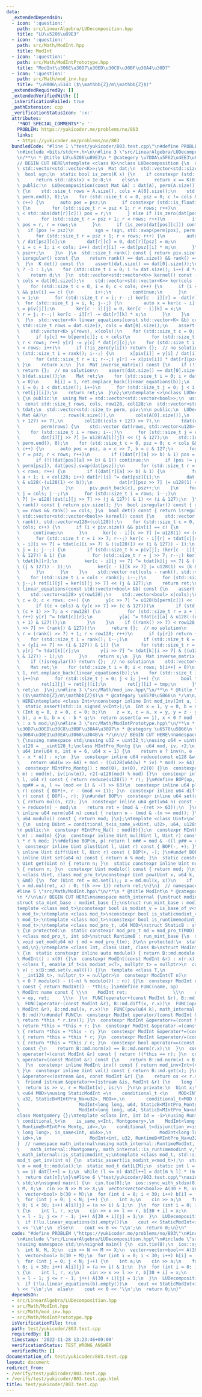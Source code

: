 ```yaml
---
data:
  _extendedDependsOn:
  - icon: ':question:'
    path: src/LinearAlgebra/LUDecomposition.hpp
    title: "LU\u5206\u89E3"
  - icon: ':question:'
    path: src/Math/ModInt.hpp
    title: ModInt
  - icon: ':question:'
    path: src/Math/ModIntPrototype.hpp
    title: "ModInt\u306E\u30D7\u30ED\u30C8\u30BF\u30A4\u30D7"
  - icon: ':question:'
    path: src/Math/mod_inv.hpp
    title: "\u9006\u5143 ($\\mathbb{Z}/m\\mathbb{Z}$)"
  _extendedRequiredBy: []
  _extendedVerifiedWith: []
  _isVerificationFailed: true
  _pathExtension: cpp
  _verificationStatusIcon: ':x:'
  attributes:
    '*NOT_SPECIAL_COMMENTS*': ''
    PROBLEM: https://yukicoder.me/problems/no/803
    links:
    - https://yukicoder.me/problems/no/803
  bundledCode: "#line 1 \"test/yukicoder/803.test.cpp\"\n#define PROBLEM \"https://yukicoder.me/problems/no/803\"\
    \n#include <bits/stdc++.h>\n\n#line 3 \"src/LinearAlgebra/LUDecomposition.hpp\"\
    \n/**\n * @title LU\u5206\u89E3\n * @category \u7DDA\u5F62\u4EE3\u6570\n */\n\n\
    // BEGIN CUT HERE\ntemplate <class K>\nclass LUDecomposition {\n  using Mat =\
    \ std::vector<std::vector<K>>;\n  Mat dat;\n  std::vector<std::size_t> perm, piv;\n\
    \  bool sgn;\n  static bool is_zero(K x) {\n    if constexpr (std::is_floating_point_v<K>)\n\
    \      return std::abs(x) < 1e-8;\n    else\n      return x == K(0);\n  }\n\n\
    \ public:\n  LUDecomposition(const Mat &A) : dat(A), perm(A.size()), sgn(false)\
    \ {\n    std::size_t rows = A.size(), cols = A[0].size();\n    std::iota(perm.begin(),\
    \ perm.end(), 0);\n    for (std::size_t c = 0, psz = 0; c != cols && psz != rows;\
    \ c++) {\n      auto pos = psz;\n      if constexpr (std::is_floating_point_v<K>)\
    \ {\n        for (std::size_t r = psz + 1; r < rows; r++)\n          if (std::abs(dat[pos][c])\
    \ < std::abs(dat[r][c])) pos = r;\n      } else if (is_zero(dat[pos][c])) {\n\
    \        for (std::size_t r = psz + 1; r < rows; r++)\n          if (!is_zero(dat[r][c]))\
    \ pos = r, r = rows;\n      }\n      if (is_zero(dat[pos][c])) continue;\n   \
    \   if (pos != psz)\n        sgn = !sgn, std::swap(perm[pos], perm[psz]), dat[pos].swap(dat[psz]);\n\
    \      for (std::size_t r = psz + 1; r < rows; r++) {\n        auto m = dat[r][c]\
    \ / dat[psz][c];\n        dat[r][c] = 0, dat[r][psz] = m;\n        for (std::size_t\
    \ i = c + 1; i < cols; i++) dat[r][i] -= dat[psz][i] * m;\n      }\n      piv.emplace_back(c),\
    \ psz++;\n    }\n  }\n  std::size_t rank() const { return piv.size(); }\n  bool\
    \ isregular() const {\n    return rank() == dat.size() && rank() == dat[0].size();\n\
    \  }\n  K det() const {\n    assert(dat.size() == dat[0].size());\n    K d = sgn\
    \ ? -1 : 1;\n    for (std::size_t i = 0; i != dat.size(); i++) d *= dat[i][i];\n\
    \    return d;\n  }\n  std::vector<std::vector<K>> kernel() const {\n    std::size_t\
    \ cols = dat[0].size();\n    std::vector<std::vector<K>> ker(cols - rank(), std::vector<K>(cols));\n\
    \    for (std::size_t c = 0, i = 0; c < cols; c++) {\n      if (i < piv.size()\
    \ && piv[i] == c) {\n        i++;\n        continue;\n      }\n      ker[c - i][c]\
    \ = 1;\n      for (std::size_t r = i; r--;) ker[c - i][r] = -dat[r][c];\n    \
    \  for (std::size_t j = i, k; j--;) {\n        auto x = ker[c - i][j] / dat[j][k\
    \ = piv[j]];\n        ker[c - i][j] = 0, ker[c - i][k] = x;\n        for (std::size_t\
    \ r = j; r--;) ker[c - i][r] -= dat[r][k] * x;\n      }\n    }\n    return ker;\n\
    \  }\n  std::vector<K> linear_equations(const std::vector<K> &b) const {\n   \
    \ std::size_t rows = dat.size(), cols = dat[0].size();\n    assert(rows <= b.size());\n\
    \    std::vector<K> y(rows), x(cols);\n    for (std::size_t c = 0; c < rows; c++)\n\
    \      if (y[c] += b[perm[c]]; c < cols)\n        for (std::size_t r = c + 1;\
    \ r < rows; r++) y[r] -= y[c] * dat[r][c];\n    for (std::size_t i = rank(); i\
    \ < rows; i++)\n      if (!is_zero(y[i])) return {};  // no solution\n    for\
    \ (std::size_t i = rank(); i--;) {\n      x[piv[i]] = y[i] / dat[i][piv[i]];\n\
    \      for (std::size_t r = i; r--;) y[r] -= x[piv[i]] * dat[r][piv[i]];\n   \
    \ }\n    return x;\n  }\n  Mat inverse_matrix() const {\n    if (!isregular())\
    \ return {};  // no solution\n    assert(dat.size() == dat[0].size());\n    std::vector<K>\
    \ b(dat.size());\n    Mat ret;\n    for (std::size_t i = 0; i < dat.size(); b[i++]\
    \ = 0)\n      b[i] = 1, ret.emplace_back(linear_equations(b));\n    for (std::size_t\
    \ i = 0; i < dat.size(); i++)\n      for (std::size_t j = 0; j < i; j++) std::swap(ret[i][j],\
    \ ret[j][i]);\n    return ret;\n  }\n};\n\ntemplate <>\nclass LUDecomposition<bool>\
    \ {\n public:\n  using Mat = std::vector<std::vector<bool>>;\n  using u128 = __uint128_t;\n\
    \  const std::size_t rows, cols, row128, col128;\n  std::vector<std::vector<u128>>\
    \ tdat;\n  std::vector<std::size_t> perm, piv;\n\n public:\n  LUDecomposition(const\
    \ Mat &A)\n      : rows(A.size()),\n        cols(A[0].size()),\n        row128((rows\
    \ + 127) >> 7),\n        col128((cols + 127) >> 7),\n        tdat(cols, std::vector<u128>(row128)),\n\
    \        perm(rows) {\n    std::vector dat(rows, std::vector<u128>(col128));\n\
    \    for (std::size_t i = rows; i--;)\n      for (std::size_t j = cols; j--;)\n\
    \        dat[i][j >> 7] |= u128(A[i][j]) << (j & 127);\n    std::iota(perm.begin(),\
    \ perm.end(), 0);\n    for (std::size_t c = 0, psz = 0; c < cols && psz < rows;\
    \ c++) {\n      auto pos = psz, a = c >> 7, b = c & 127;\n      for (std::size_t\
    \ r = psz; r < rows; r++)\n        if ((dat[r][a] >> b) & 1) pos = r, r = rows;\n\
    \      if (!((dat[pos][a] >> b) & 1)) continue;\n      if (pos != psz) std::swap(perm[pos],\
    \ perm[psz]), dat[pos].swap(dat[psz]);\n      for (std::size_t r = psz + 1; r\
    \ < rows; r++) {\n        if ((dat[r][a] >> b) & 1) {\n          for (auto i =\
    \ a + 1; i < col128; i++) dat[r][i] ^= dat[psz][i];\n          dat[r][a] ^= dat[psz][a]\
    \ & u128(-(u128(1) << b));\n          dat[r][psz >> 7] |= u128(1) << (psz & 127);\n\
    \        }\n      }\n      piv.push_back(c), psz++;\n    }\n    for (std::size_t\
    \ j = cols; j--;)\n      for (std::size_t i = rows; i--;)\n        tdat[j][i >>\
    \ 7] |= u128((dat[i][j >> 7] >> (j & 127)) & 1) << (i & 127);\n  }\n  std::size_t\
    \ rank() const { return piv.size(); }\n  bool isregular() const { return rank()\
    \ == rows && rank() == cols; }\n  bool det() const { return isregular(); }\n \
    \ std::vector<std::vector<bool>> kernel() const {\n    std::vector ker(cols -\
    \ rank(), std::vector<u128>(col128));\n    for (std::size_t c = 0, i = 0; c <\
    \ cols; c++) {\n      if (i < piv.size() && piv[i] == c) {\n        i++;\n   \
    \     continue;\n      }\n      ker[c - i][c >> 7] |= u128(1) << (c & 127);\n\
    \      for (std::size_t r = i >> 7; r--;) ker[c - i][r] = tdat[c][r];\n      ker[c\
    \ - i][i >> 7] = tdat[c][i >> 7] & ((u128(1) << (i & 127)) - 1);\n      for (std::size_t\
    \ j = i; j--;) {\n        if (std::size_t k = piv[j]; (ker[c - i][j >> 7] >> (j\
    \ & 127)) & 1) {\n          for (std::size_t r = j >> 7; r--;) ker[c - i][r] ^=\
    \ tdat[k][r];\n          ker[c - i][j >> 7] ^= tdat[k][j >> 7] & ((u128(1) <<\
    \ (j & 127)) - 1);\n          ker[c - i][k >> 7] |= u128(1) << (k & 127);\n  \
    \      }\n      }\n    }\n    std::vector ret(cols - rank(), std::vector<bool>(cols));\n\
    \    for (std::size_t i = cols - rank(); i--;)\n      for (std::size_t j = cols;\
    \ j--;) ret[i][j] = ker[i][j >> 7] << (j & 127);\n    return ret;\n  }\n  std::vector<bool>\
    \ linear_equations(const std::vector<bool> &b) const {\n    assert(rows <= b.size());\n\
    \    std::vector<u128> y(row128);\n    std::vector<bool> x(cols);\n    for (std::size_t\
    \ c = 0; c < rows; c++) {\n      y[c >> 7] ^= u128(b[perm[c]]) << (c & 127);\n\
    \      if ((c < cols) & (y[c >> 7] >> (c & 127)))\n        if (std::size_t a =\
    \ (c + 1) >> 7; a < row128) {\n          for (std::size_t r = a + 1; r < row128;\
    \ r++) y[r] ^= tdat[c][r];\n          y[a] ^= tdat[c][a] & u128(-(u128(1) << ((c\
    \ + 1) & 127)));\n        }\n    }\n    if ((rank() >> 7) < row128 && (y[rank()\
    \ >> 7] >> (rank() & 127)))\n      return {};  // no solution\n    for (std::size_t\
    \ r = (rank() >> 7) + 1; r < row128; r++)\n      if (y[r]) return {};  // no solution\n\
    \    for (std::size_t i = rank(); i--;)\n      if (std::size_t k = piv[i]; (x[k]\
    \ = (y[i >> 7] >> (i & 127)) & 1)) {\n        for (std::size_t r = i >> 7; r--;)\
    \ y[r] ^= tdat[k][r];\n        y[i >> 7] ^= tdat[k][i >> 7] & ((u128(1) << (i\
    \ & 127)) - 1);\n      }\n    return x;\n  }\n  Mat inverse_matrix() const {\n\
    \    if (!isregular()) return {};  // no solution\n    std::vector<bool> b(rows);\n\
    \    Mat ret;\n    for (std::size_t i = 0; i < rows; b[i++] = 0)\n      b[i] =\
    \ 1, ret.emplace_back(linear_equations(b));\n    for (std::size_t i = 0; i < rows;\
    \ i++)\n      for (std::size_t j = 0; j < i; j++) {\n        bool tmp = ret[i][j];\n\
    \        ret[i][j] = ret[j][i];\n        ret[j][i] = tmp;\n      }\n    return\
    \ ret;\n  }\n};\n#line 3 \"src/Math/mod_inv.hpp\"\n/**\n * @title \u9006\u5143\
    \ ($\\mathbb{Z}/m\\mathbb{Z}$)\n * @category \u6570\u5B66\n */\n\n// BEGIN CUT\
    \ HERE\ntemplate <class Int>\nconstexpr inline Int mod_inv(Int a, Int mod) {\n\
    \  static_assert(std::is_signed_v<Int>);\n  Int x = 1, y = 0, b = mod;\n  for\
    \ (Int q = 0, z = 0, c = 0; b;)\n    z = x, c = a, x = y, y = z - y * (q = a /\
    \ b), a = b, b = c - b * q;\n  return assert(a == 1), x < 0 ? mod - (-x) % mod\
    \ : x % mod;\n}\n#line 3 \"src/Math/ModIntPrototype.hpp\"\n/**\n * @title ModInt\u306E\
    \u30D7\u30ED\u30C8\u30BF\u30A4\u30D7\n * @category \u6570\u5B66\n * \u30E2\u30F3\
    \u30B4\u30E1\u30EA\u3068\u304B\n */\n\n// BEGIN CUT HERE\nnamespace math_internal\
    \ {\nusing namespace std;\nusing u32 = uint32_t;\nusing u64 = uint64_t;\nusing\
    \ u128 = __uint128_t;\nclass MIntPro_Montg {\n  u64 mod, iv, r2;\n  constexpr\
    \ u64 inv(u64 n, int e = 6, u64 x = 1) {\n    return e ? inv(n, e - 1, x * (2\
    \ - x * n)) : x;\n  }\n  constexpr inline u64 reduce(const u128 &w) const {\n\
    \    return u64(w >> 64) + mod - ((u128(u64(w) * iv) * mod) >> 64);\n  }\n\n public:\n\
    \  constexpr MIntPro_Montg() : mod(0), iv(0), r2(0) {}\n  constexpr MIntPro_Montg(u64\
    \ m) : mod(m), iv(inv(m)), r2(-u128(mod) % mod) {}\n  constexpr inline u64 mul(u64\
    \ l, u64 r) const { return reduce(u128(l) * r); }\n#define BOP(op, a) return l\
    \ op## = a, l += (mod << 1) & -(l >> 63)\n  constexpr inline u64 plus(u64 l, u64\
    \ r) const { BOP(+, r - (mod << 1)); }\n  constexpr inline u64 diff(u64 l, u64\
    \ r) const { BOP(-, r); }\n#undef BOP\n  constexpr inline u64 set(u64 n) const\
    \ { return mul(n, r2); }\n  constexpr inline u64 get(u64 n) const {\n    u64 ret\
    \ = reduce(n) - mod;\n    return ret + (mod & -(ret >> 63));\n  }\n  constexpr\
    \ inline u64 norm(u64 n) const { return n - (mod & -(n >= mod)); }\n  constexpr\
    \ u64 modulo() const { return mod; }\n};\ntemplate <class Uint>\nclass MIntPro_Na\
    \ {\n  using DUint = conditional_t<is_same_v<Uint, u32>, u64, u128>;\n  Uint mod;\n\
    \n public:\n  constexpr MIntPro_Na() : mod(0){};\n  constexpr MIntPro_Na(Uint\
    \ m) : mod(m) {}\n  constexpr inline Uint mul(Uint l, Uint r) const { return DUint(l)\
    \ * r % mod; }\n#define BOP(m, p) return l m## = mod & -((l p## = r) >= mod)\n\
    \  constexpr inline Uint plus(Uint l, Uint r) const { BOP(-, +); }\n  constexpr\
    \ inline Uint diff(Uint l, Uint r) const { BOP(+, -); }\n#undef BOP\n  constexpr\
    \ inline Uint set(u64 n) const { return n % mod; }\n  static constexpr inline\
    \ Uint get(Uint n) { return n; }\n  static constexpr inline Uint norm(Uint n)\
    \ { return n; }\n  constexpr Uint modulo() const { return mod; }\n};\ntemplate\
    \ <class Uint, class mod_pro_t>\nconstexpr Uint pow(Uint x, u64 k, const mod_pro_t\
    \ &md) {\n  for (Uint ret = md.set(1);; x = md.mul(x, x))\n    if (k & 1 ? ret\
    \ = md.mul(ret, x) : 0; !(k >>= 1)) return ret;\n}\n}  // namespace math_internal\n\
    #line 5 \"src/Math/ModInt.hpp\"\n/**\n * @title ModInt\n * @category \u6570\u5B66\
    \n */\n\n// BEGIN CUT HERE\nnamespace math_internal {\nstruct modint_base {};\n\
    struct sta_mint_base : modint_base {};\nstruct run_mint_base : modint_base {};\n\
    template <class mod_t>\nconstexpr bool is_modint_v = is_base_of_v<modint_base,\
    \ mod_t>;\ntemplate <class mod_t>\nconstexpr bool is_staticmodint_v = is_base_of_v<sta_mint_base,\
    \ mod_t>;\ntemplate <class mod_t>\nconstexpr bool is_runtimemodint_v = is_base_of_v<run_mint_base,\
    \ mod_t>;\ntemplate <class mod_pro_t, u64 MOD>\nstruct StaticB : sta_mint_base\
    \ {\n protected:\n  static constexpr mod_pro_t md = mod_pro_t(MOD);\n};\ntemplate\
    \ <class mod_pro_t, int id>\nstruct RuntimeB : run_mint_base {\n  static inline\
    \ void set_mod(u64 m) { md = mod_pro_t(m); }\n\n protected:\n  static inline mod_pro_t\
    \ md;\n};\ntemplate <class Int, class Uint, class B>\nstruct ModInt : public B\
    \ {\n  static constexpr inline auto modulo() { return B::md.modulo(); }\n  constexpr\
    \ ModInt() : x(0) {}\n  constexpr ModInt(const ModInt &r) : x(r.x) {}\n  template\
    \ <class T, enable_if_t<is_modint_v<T>, nullptr_t> = nullptr>\n  constexpr ModInt(T\
    \ v) : x(B::md.set(v.val())) {}\n  template <class T,\n            enable_if_t<is_convertible_v<T,\
    \ __int128_t>, nullptr_t> = nullptr>\n  constexpr ModInt(T n)\n      : x(B::md.set(n\
    \ < 0 ? modulo() - ((-n) % modulo()) : n)) {}\n  constexpr ModInt operator-()\
    \ const { return ModInt() - *this; }\n#define FUNC(name, op)          \\\n  constexpr\
    \ ModInt name const { \\\n    ModInt ret;                 \\\n    return ret.x\
    \ = op, ret;     \\\n  }\n  FUNC(operator+(const ModInt &r), B::md.plus(x, r.x))\n\
    \  FUNC(operator-(const ModInt &r), B::md.diff(x, r.x))\n  FUNC(operator*(const\
    \ ModInt &r), B::md.mul(x, r.x))\n  FUNC(pow(u64 k), math_internal::pow(x, k,\
    \ B::md))\n#undef FUNC\n  constexpr ModInt operator/(const ModInt &r) const {\
    \ return *this * r.inv(); }\n  constexpr ModInt &operator+=(const ModInt &r) {\
    \ return *this = *this + r; }\n  constexpr ModInt &operator-=(const ModInt &r)\
    \ { return *this = *this - r; }\n  constexpr ModInt &operator*=(const ModInt &r)\
    \ { return *this = *this * r; }\n  constexpr ModInt &operator/=(const ModInt &r)\
    \ { return *this = *this / r; }\n  constexpr bool operator==(const ModInt &r)\
    \ const {\n    return B::md.norm(x) == B::md.norm(r.x);\n  }\n  constexpr bool\
    \ operator!=(const ModInt &r) const { return !(*this == r); }\n  constexpr bool\
    \ operator<(const ModInt &r) const {\n    return B::md.norm(x) < B::md.norm(r.x);\n\
    \  }\n  constexpr inline ModInt inv() const { return mod_inv<Int>(val(), modulo());\
    \ }\n  constexpr inline Uint val() const { return B::md.get(x); }\n  friend ostream\
    \ &operator<<(ostream &os, const ModInt &r) {\n    return os << r.val();\n  }\n\
    \  friend istream &operator>>(istream &is, ModInt &r) {\n    long long v;\n  \
    \  return is >> v, r = ModInt(v), is;\n  }\n\n private:\n  Uint x;\n};\ntemplate\
    \ <u64 MOD>\nusing StaticModInt =\n    conditional_t <\n    MOD<INT_MAX, ModInt<int,\
    \ u32, StaticB<MIntPro_Na<u32>, MOD>>,\n        conditional_t<MOD &(MOD < LLONG_MAX),\n\
    \                      ModInt<long long, u64, StaticB<MIntPro_Montg, MOD>>,\n\
    \                      ModInt<long long, u64, StaticB<MIntPro_Na<u64>, MOD>>>>;\n\
    class Montgomery {};\ntemplate <class Int, int id = -1>\nusing RuntimeModInt =\
    \ conditional_t<\n    is_same_v<Int, Montgomery>,\n    ModInt<long long, u64,\
    \ RuntimeB<MIntPro_Montg, id>>,\n    conditional_t<disjunction_v<is_same<Int,\
    \ long long>, is_same<Int, u64>>,\n                  ModInt<long long, u64, RuntimeB<MIntPro_Na<u64>,\
    \ id>>,\n                  ModInt<int, u32, RuntimeB<MIntPro_Na<u32>, id>>>>;\n\
    }  // namespace math_internal\nusing math_internal::RuntimeModInt, math_internal::StaticModInt,\n\
    \    math_internal::Montgomery, math_internal::is_runtimemodint_v,\n    math_internal::is_modint_v,\
    \ math_internal::is_staticmodint_v;\ntemplate <class mod_t, std::size_t LIM>\n\
    mod_t get_inv(int n) {\n  static_assert(is_modint_v<mod_t>);\n  static const auto\
    \ m = mod_t::modulo();\n  static mod_t dat[LIM];\n  static int l = 1;\n  if (l\
    \ == 1) dat[l++] = 1;\n  while (l <= n) dat[l++] = dat[m % l] * (m - m / l);\n\
    \  return dat[n];\n}\n#line 6 \"test/yukicoder/803.test.cpp\"\nusing namespace\
    \ std;\n\nsigned main() {\n  cin.tie(0);\n  ios::sync_with_stdio(0);\n  int N,\
    \ M, X;\n  cin >> N >> M >> X;\n  vector<vector<bool>> A(30 + M, vector<bool>(N));\n\
    \  vector<bool> b(30 + M);\n  for (int i = 0; i < 30; i++) b[i] = (X >> i) & 1;\n\
    \  for (int j = 0; j < N; j++) {\n    int a;\n    cin >> a;\n    for (int i =\
    \ 0; i < 30; i++) A[i][j] = (a >> i) & 1;\n  }\n  for (int i = 0; i < M; i++)\
    \ {\n    int l, r, x;\n    cin >> x >> l >> r, b[30 + i] = x;\n    for (int j\
    \ = l - 1; j <= r - 1; j++) A[30 + i][j] = 1;\n  }\n  LUDecomposition lu(A);\n\
    \  if (!lu.linear_equations(b).empty())\n    cout << StaticModInt<int(1e9 + 7)>(2).pow(lu.kernel().size())\
    \ << '\\n';\n  else\n    cout << 0 << '\\n';\n  return 0;\n}\n"
  code: "#define PROBLEM \"https://yukicoder.me/problems/no/803\"\n#include <bits/stdc++.h>\n\
    \n#include \"src/LinearAlgebra/LUDecomposition.hpp\"\n#include \"src/Math/ModInt.hpp\"\
    \nusing namespace std;\n\nsigned main() {\n  cin.tie(0);\n  ios::sync_with_stdio(0);\n\
    \  int N, M, X;\n  cin >> N >> M >> X;\n  vector<vector<bool>> A(30 + M, vector<bool>(N));\n\
    \  vector<bool> b(30 + M);\n  for (int i = 0; i < 30; i++) b[i] = (X >> i) & 1;\n\
    \  for (int j = 0; j < N; j++) {\n    int a;\n    cin >> a;\n    for (int i =\
    \ 0; i < 30; i++) A[i][j] = (a >> i) & 1;\n  }\n  for (int i = 0; i < M; i++)\
    \ {\n    int l, r, x;\n    cin >> x >> l >> r, b[30 + i] = x;\n    for (int j\
    \ = l - 1; j <= r - 1; j++) A[30 + i][j] = 1;\n  }\n  LUDecomposition lu(A);\n\
    \  if (!lu.linear_equations(b).empty())\n    cout << StaticModInt<int(1e9 + 7)>(2).pow(lu.kernel().size())\
    \ << '\\n';\n  else\n    cout << 0 << '\\n';\n  return 0;\n}"
  dependsOn:
  - src/LinearAlgebra/LUDecomposition.hpp
  - src/Math/ModInt.hpp
  - src/Math/mod_inv.hpp
  - src/Math/ModIntPrototype.hpp
  isVerificationFile: true
  path: test/yukicoder/803.test.cpp
  requiredBy: []
  timestamp: '2022-11-28 13:23:46+09:00'
  verificationStatus: TEST_WRONG_ANSWER
  verifiedWith: []
documentation_of: test/yukicoder/803.test.cpp
layout: document
redirect_from:
- /verify/test/yukicoder/803.test.cpp
- /verify/test/yukicoder/803.test.cpp.html
title: test/yukicoder/803.test.cpp
---
```

